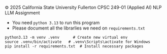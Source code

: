 ⚙️ 2025 California State University Fullerton CPSC 249-01 (Applied AI) NLP LLM Assignment

* You need `python 3.13` to run this program <br>
* Please document all the librarlies we need on `requirements.txt`
```
python3.13 -m venv .venv      # Create new virtual env
source .venv/bin/activate   # .venv\Scripts\activate for Windows
pip install -r requirements.txt  # Install necessary packages
```
